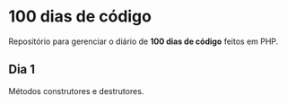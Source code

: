 # 100 dias de código
Repositório para gerenciar o diário de **100 dias de código** feitos em PHP.

## Dia 1
Métodos construtores e destrutores.
